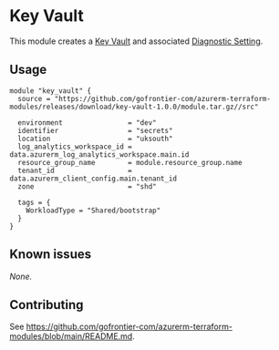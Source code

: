 # Key Vault

This module creates a [Key Vault](https://registry.terraform.io/providers/hashicorp/azurerm/latest/docs/resources/key_vault) and associated [Diagnostic Setting](https://registry.terraform.io/providers/hashicorp/azurerm/latest/docs/resources/monitor_diagnostic_setting).

## Usage

```hcl
module "key_vault" {
  source = "https://github.com/gofrontier-com/azurerm-terraform-modules/releases/download/key-vault-1.0.0/module.tar.gz//src"

  environment                = "dev"
  identifier                 = "secrets"
  location                   = "uksouth"
  log_analytics_workspace_id = data.azurerm_log_analytics_workspace.main.id
  resource_group_name        = module.resource_group.name
  tenant_id                  = data.azurerm_client_config.main.tenant_id
  zone                       = "shd"

  tags = {
    WorkloadType = "Shared/bootstrap"
  }
}
```

## Known issues

_None._

## Contributing

See <https://github.com/gofrontier-com/azurerm-terraform-modules/blob/main/README.md>.
